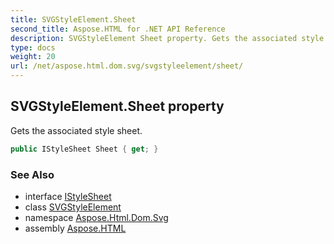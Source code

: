 ```yaml
---
title: SVGStyleElement.Sheet
second_title: Aspose.HTML for .NET API Reference
description: SVGStyleElement Sheet property. Gets the associated style sheet
type: docs
weight: 20
url: /net/aspose.html.dom.svg/svgstyleelement/sheet/
---
```

## SVGStyleElement.Sheet property

Gets the associated style sheet.

```csharp
public IStyleSheet Sheet { get; }
```

### See Also

* interface [IStyleSheet](../../../aspose.html.dom.css/istylesheet/)
* class [SVGStyleElement](../)
* namespace [Aspose.Html.Dom.Svg](../../../aspose.html.dom.svg/)
* assembly [Aspose.HTML](../../../)
